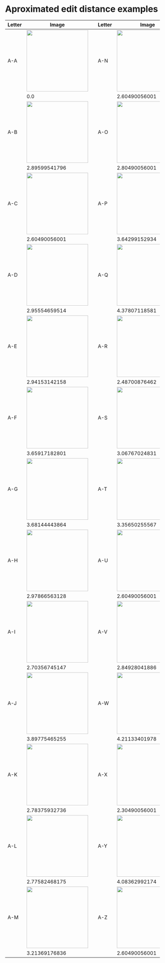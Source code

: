 # Aproximated edit distance examples

| Letter  | Image | | Letter  | Image |
| ------------- | ------------- | ------------- | ------------- | ------------- |
| A-A  | <img src="https://github.com/priba/aproximated_ged/blob/master/data/Results/AED/A-A.png" width="200"> | | A-N  | <img src="https://github.com/priba/aproximated_ged/blob/master/data/Results/AED/A-N.png" width="200"> |
|      | 0.0 | |      | 2.60490056001 |
| A-B  | <img src="https://github.com/priba/aproximated_ged/blob/master/data/Results/AED/A-B.png" width="200"> | | A-O  | <img src="https://github.com/priba/aproximated_ged/blob/master/data/Results/AED/A-O.png" width="200"> |
|      | 2.89599541796 | |      | 2.80490056001 |
| A-C  | <img src="https://github.com/priba/aproximated_ged/blob/master/data/Results/AED/A-C.png" width="200"> | | A-P  | <img src="https://github.com/priba/aproximated_ged/blob/master/data/Results/AED/A-P.png" width="200"> |
|      | 2.60490056001 | |      | 3.64299152934 |
| A-D  | <img src="https://github.com/priba/aproximated_ged/blob/master/data/Results/AED/A-D.png" width="200"> | | A-Q  | <img src="https://github.com/priba/aproximated_ged/blob/master/data/Results/AED/A-Q.png" width="200"> |
|      | 2.95554659514 | |      | 4.37807118581 |
| A-E  | <img src="https://github.com/priba/aproximated_ged/blob/master/data/Results/AED/A-E.png" width="200"> | | A-R  | <img src="https://github.com/priba/aproximated_ged/blob/master/data/Results/AED/A-R.png" width="200"> |
|      | 2.94153142158 | |      | 2.48700876462 |
| A-F  | <img src="https://github.com/priba/aproximated_ged/blob/master/data/Results/AED/A-F.png" width="200"> | | A-S  | <img src="https://github.com/priba/aproximated_ged/blob/master/data/Results/AED/A-S.png" width="200"> |
|      | 3.65917182801 | |      | 3.06767024831 |
| A-G  | <img src="https://github.com/priba/aproximated_ged/blob/master/data/Results/AED/A-G.png" width="200"> | | A-T  | <img src="https://github.com/priba/aproximated_ged/blob/master/data/Results/AED/A-T.png" width="200"> |
|      | 3.68144443864 | |      | 3.35650255567 |
| A-H  | <img src="https://github.com/priba/aproximated_ged/blob/master/data/Results/AED/A-H.png" width="200"> | | A-U  | <img src="https://github.com/priba/aproximated_ged/blob/master/data/Results/AED/A-U.png" width="200"> |
|      | 2.97866563128 | |      | 2.60490056001 |
| A-I  | <img src="https://github.com/priba/aproximated_ged/blob/master/data/Results/AED/A-I.png" width="200"> | | A-V  | <img src="https://github.com/priba/aproximated_ged/blob/master/data/Results/AED/A-V.png" width="200"> |
|      | 2.70356745147 | |      | 2.84928041886 |
| A-J  | <img src="https://github.com/priba/aproximated_ged/blob/master/data/Results/AED/A-J.png" width="200"> | | A-W  | <img src="https://github.com/priba/aproximated_ged/blob/master/data/Results/AED/A-W.png" width="200"> |
|      | 3.89775465255 | |      | 4.21133401978 |
| A-K  | <img src="https://github.com/priba/aproximated_ged/blob/master/data/Results/AED/A-K.png" width="200"> | | A-X  | <img src="https://github.com/priba/aproximated_ged/blob/master/data/Results/AED/A-X.png" width="200"> |
|      | 2.78375932736 | |      | 2.30490056001 |
| A-L  | <img src="https://github.com/priba/aproximated_ged/blob/master/data/Results/AED/A-L.png" width="200"> | | A-Y  | <img src="https://github.com/priba/aproximated_ged/blob/master/data/Results/AED/A-Y.png" width="200"> |
|      | 2.77582468175 | |      | 4.08362992174 |
| A-M  | <img src="https://github.com/priba/aproximated_ged/blob/master/data/Results/AED/A-M.png" width="200"> | | A-Z  | <img src="https://github.com/priba/aproximated_ged/blob/master/data/Results/AED/A-Z.png" width="200"> |
|      | 3.21369176836 | |      | 2.60490056001 |
